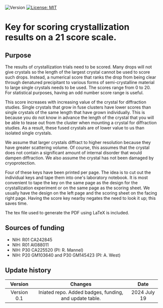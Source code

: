 ![Version](https://img.shields.io/static/v1?label=doe-emofat&message=0.1&color=brightcolor)
[![License: MIT](https://img.shields.io/badge/License-MIT-blue.svg)](https://opensource.org/licenses/MIT)


# Key for scoring crystallization results on a 21 score scale.

## Purpose
The results of crystallization trials need to be scored.
Many drops will not give crystals so the length of the largest crystal cannot be used to score such drops.
Instead, a numerical score that ranks the drop from being clear through denatured precipitant to various forms of semi-crystalline material to large single crystals needs to be used.
The scores range from 0 to 20.
For statistical purposes, having an odd number score range is useful.

This score increases with increasing value of the crystal for diffraction studies.
Single crystals that grow in fuse clusters have lower scores than single crystals of the same length that have grown individually.
This is because you do not know in advance the length of the crystal that you will be able to tease out from the cluster when mounting a crystal for diffraction studies.
As a result, these fused crystals are of lower value to us than isolated single crystals.

We assume that larger crystals diffract to higher resolution because they have greater scattering volume.
Of course, this assumes that the crystal does not contain a significant amount of internal disorder that would dampen diffraction.
We also assume the crystal has not been damaged by cryoprotection.

Four of these keys have been printed per page.
The idea is to cut out the individual keys and tape them into one's laboratory notebook.
It is most convenient to tape the key on the same page as the design for the crystallization experiment or on the same page as the scoring sheet.
We usually have the design on the left page and the scoring sheet on the facing right page.
Having the score key nearby negates the need to look it up; this saves time.

The tex file used to generate the PDF using LaTeX is included.


## Sources of funding

- NIH: R01 CA242845
- NIH: R01 AI088011
- NIH: P30 CA225520 (PI: R. Mannel)
- NIH: P20 GM103640 and P30 GM145423 (PI: A. West)

## Update history

|Version      | Changes                                                                                                                                    | Date                 |
|:-----------:|:------------------------------------------------------------------------------------------------------------------------------------------:|:--------------------:|
| Version 0.1 |   Iniated repo. Added badges, funding, and update table.                                                                                                 | 2024 July 19         |
